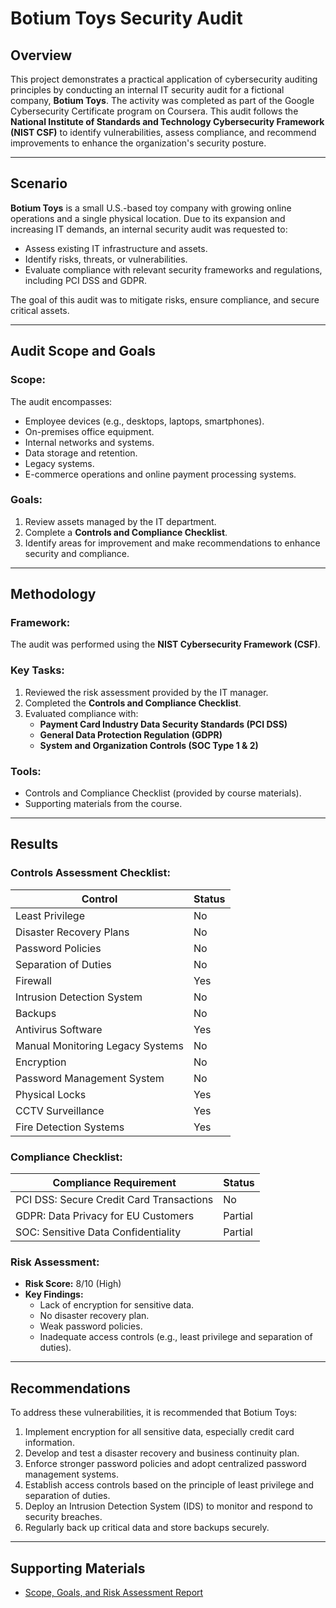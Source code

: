 # Botium Toys Security Audit

## Overview
This project demonstrates a practical application of cybersecurity auditing principles by conducting an internal IT security audit for a fictional company, **Botium Toys**. The activity was completed as part of the Google Cybersecurity Certificate program on Coursera. This audit follows the **National Institute of Standards and Technology Cybersecurity Framework (NIST CSF)** to identify vulnerabilities, assess compliance, and recommend improvements to enhance the organization's security posture.

---

## Scenario
**Botium Toys** is a small U.S.-based toy company with growing online operations and a single physical location. Due to its expansion and increasing IT demands, an internal security audit was requested to:
- Assess existing IT infrastructure and assets.
- Identify risks, threats, or vulnerabilities.
- Evaluate compliance with relevant security frameworks and regulations, including PCI DSS and GDPR.

The goal of this audit was to mitigate risks, ensure compliance, and secure critical assets.

---

## Audit Scope and Goals

### Scope:
The audit encompasses:
- Employee devices (e.g., desktops, laptops, smartphones).
- On-premises office equipment.
- Internal networks and systems.
- Data storage and retention.
- Legacy systems.
- E-commerce operations and online payment processing systems.

### Goals:
1. Review assets managed by the IT department.
2. Complete a **Controls and Compliance Checklist**.
3. Identify areas for improvement and make recommendations to enhance security and compliance.

---

## Methodology
### Framework: 
The audit was performed using the **NIST Cybersecurity Framework (CSF)**.

### Key Tasks:
1. Reviewed the risk assessment provided by the IT manager.
2. Completed the **Controls and Compliance Checklist**.
3. Evaluated compliance with:
   - **Payment Card Industry Data Security Standards (PCI DSS)**
   - **General Data Protection Regulation (GDPR)**
   - **System and Organization Controls (SOC Type 1 & 2)**

### Tools:
- Controls and Compliance Checklist (provided by course materials).
- Supporting materials from the course.

---

## Results
### Controls Assessment Checklist:
| Control                     | Status  |
|-----------------------------|---------|
| Least Privilege             | No      |
| Disaster Recovery Plans     | No      |
| Password Policies           | No      |
| Separation of Duties        | No      |
| Firewall                    | Yes     |
| Intrusion Detection System  | No      |
| Backups                     | No      |
| Antivirus Software          | Yes     |
| Manual Monitoring Legacy Systems | No |
| Encryption                  | No      |
| Password Management System  | No      |
| Physical Locks              | Yes     |
| CCTV Surveillance           | Yes     |
| Fire Detection Systems      | Yes     |

### Compliance Checklist:
| Compliance Requirement                        | Status |
|-----------------------------------------------|--------|
| PCI DSS: Secure Credit Card Transactions      | No     |
| GDPR: Data Privacy for EU Customers           | Partial|
| SOC: Sensitive Data Confidentiality           | Partial|

### Risk Assessment:
- **Risk Score:** 8/10 (High)
- **Key Findings:**
  - Lack of encryption for sensitive data.
  - No disaster recovery plan.
  - Weak password policies.
  - Inadequate access controls (e.g., least privilege and separation of duties).

---

## Recommendations
To address these vulnerabilities, it is recommended that Botium Toys:
1. Implement encryption for all sensitive data, especially credit card information.
2. Develop and test a disaster recovery and business continuity plan.
3. Enforce stronger password policies and adopt centralized password management systems.
4. Establish access controls based on the principle of least privilege and separation of duties.
5. Deploy an Intrusion Detection System (IDS) to monitor and respond to security breaches.
6. Regularly back up critical data and store backups securely.

---

## Supporting Materials
- [Scope, Goals, and Risk Assessment Report](https://docs.google.com/document/d/1s2u_RuhRAI40JSh-eZHvaFsV1ZMxcNSWXifHDTOsgFc/template/preview#heading=h.evidx83t54sc)
